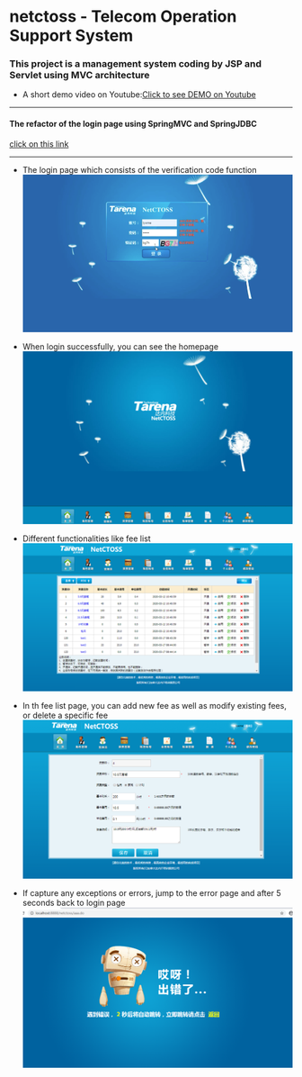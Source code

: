 netctoss - Telecom Operation Support System
===

### This project is a management system coding by JSP and Servlet using MVC architecture
* A short demo video on Youtube:[Click to see DEMO on Youtube](https://www.youtube.com/watch?v=Ep8QZnTCV7E)  

****
#### The refactor of the login page using SpringMVC and SpringJDBC
[click on this link](https://github.com/lywme/netctossSpringMVC)  

****
* The login page which consists of the verification code function
![](https://github.com/lywme/netctoss/raw/master/src/main/webapp/images/login.png)  

* When login successfully, you can see the homepage
![](https://github.com/lywme/netctoss/raw/master/src/main/webapp/images/homepage.png)  

* Different functionalities like fee list
![](https://github.com/lywme/netctoss/raw/master/src/main/webapp/images/feelist.png)  

* In th fee list page, you can add new fee as well as modify existing fees, or delete a specific fee
![](https://github.com/lywme/netctoss/raw/master/src/main/webapp/images/addfee.png)  

* If capture any exceptions or errors, jump to the error page and after 5 seconds back to login page
![](https://github.com/lywme/netctoss/raw/master/src/main/webapp/images/error.png)  
